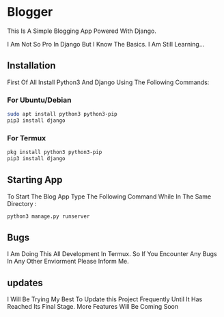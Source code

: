 # Blogger

This Is A Simple Blogging App Powered With Django.

I Am Not So Pro In Django But I Know The Basics.
I Am Still Learning...

## Installation

First Of All Install Python3 And Django Using The Following Commands:
### For Ubuntu/Debian

```bash
sudo apt install python3 python3-pip
pip3 install django
```

### For Termux

```bash
pkg install python3 python3-pip
pip3 install django
```

## Starting App

To Start The Blog App Type The Following Command While In The Same Directory :

```bash
python3 manage.py runserver
```

## Bugs 

I Am Doing This All Development In Termux. So If You Encounter Any Bugs In Any Other Enviorment Please Inform Me.

## updates

I Will Be Trying My Best To Update this Project Frequently Until It Has Reached Its Final Stage. More Features Will Be Coming Soon
